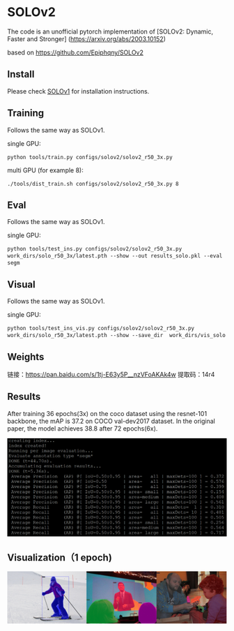 # SOLOv2
The code is an unofficial pytorch implementation of [SOLOv2: Dynamic, Faster and Stronger]
(https://arxiv.org/abs/2003.10152)

based on https://github.com/Epiphqny/SOLOv2

## Install
Please check [SOLOv1](https://github.com/WXinlong/SOLO/blob/master/docs/INSTALL.md) for installation instructions.

## Training
Follows the same way as SOLOv1.

single GPU: 
```
python tools/train.py configs/solov2/solov2_r50_3x.py
```
multi GPU (for example 8): 
```
./tools/dist_train.sh configs/solov2/solov2_r50_3x.py 8
```

## Eval
Follows the same way as SOLOv1.

single GPU: 
```
python tools/test_ins.py configs/solov2/solov2_r50_3x.py work_dirs/solo_r50_3x/latest.pth --show --out results_solo.pkl --eval segm
```

## Visual
Follows the same way as SOLOv1.

single GPU: 
```
python tools/test_ins_vis.py configs/solov2/solov2_r50_3x.py  work_dirs/solo_r50_3x/latest.pth --show --save_dir  work_dirs/vis_solo
```


## Weights
链接：https://pan.baidu.com/s/1tj-E63y5P__nzVFoAKAk4w 
提取码：14r4 

## Results
After training 36 epochs(3x) on the coco dataset using the resnet-101 backbone, the mAP is 37.2 on COCO val-dev2017 dataset. In the original paper, the model achieves 38.8 after 72 epochs(6x).

<img src="AP.png">

## Visualization（1 epoch)

<img src="solov2.png" width="2000">
